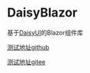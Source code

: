 # DaisyBlazor
基于[DaisyUI](https://daisyui.com/components)的Blazor组件库

[测试地址github](https://gaofen13.github.io/daisy-blazor)

[测试地址gitee](https://gaofen13.gitee.io/daisy-blazor)
